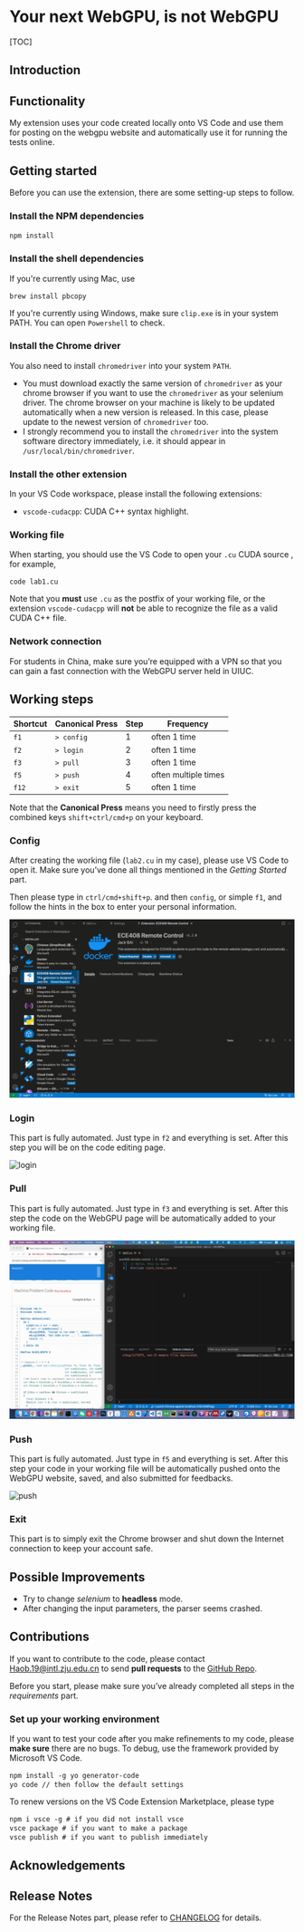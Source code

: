 # Your next WebGPU, is not WebGPU

[TOC]

## Introduction



## Functionality

My extension uses your code created locally onto VS Code and use them for posting on the webgpu website and automatically use it for running the tests online.

## Getting started

Before you can use the extension, there are some setting-up steps to follow.

### Install the NPM dependencies

```shell
npm install
```

### Install the shell dependencies

If you're currently using Mac, use 
```shell
brew install pbcopy
```

If you're currently using Windows, make sure `clip.exe` is in your system PATH. You can open `Powershell` to check.

### Install the Chrome driver

You also need to install `chromedriver` into your system `PATH`.

-   You must download exactly the same version of `chromedriver` as your chrome browser if you want to use the `chromedriver` as your selenium driver. The chrome browser on your machine is likely to be updated automatically when a new version is released. In this case, please update to the newest version of `chromedriver` too.
-   I strongly recommend you to install the `chromedriver` into the system software directory immediately, i.e. it should appear in `/usr/local/bin/chromedriver`.

### Install the other extension

In your VS Code workspace, please install the following extensions:

-   `vscode-cudacpp`: CUDA C++ syntax highlight.

### Working file

When starting, you should use the VS Code to open your `.cu` CUDA source , for example,

```shell
code lab1.cu
```

Note that you **must** use `.cu` as the postfix of your working file, or the extension `vscode-cudacpp` will **not** be able to recognize the file as a valid CUDA C++ file.

### Network connection

For students in China, make sure you’re equipped with a VPN so that you can gain a fast connection with the WebGPU server held in UIUC.

## Working steps

| Shortcut | Canonical Press | Step | Frequency            |
| -------- | --------------- | ---- | -------------------- |
| `f1`     | `> config`      | 1    | often 1 time         |
| `f2`     | `> login`       | 2    | often 1 time         |
| `f3`     | `> pull`        | 3    | often 1 time         |
| `f5`     | `> push`        | 4    | often multiple times |
| `f12`    | `> exit`        | 5    | often 1 time         |

Note that the **Canonical Press** means you need to firstly press the combined keys `shift+ctrl/cmd+p` on your keyboard.

### Config

After creating the working file (`lab2.cu` in my case), please use VS Code to open it. Make sure you’ve done all things mentioned in the *Getting Started* part. 

Then please type in `ctrl/cmd+shift+p`. and then `config`, or simple `f1`, and follow the hints in the box to enter your personal information.

![config](images/readme_about/config.gif)

### Login

This part is fully automated. Just type in `f2` and everything is set. After this step you will be on the code editing page.

![login](images/readme_about/login.gif)

### Pull

This part is fully automated. Just type in `f3` and everything is set. After this step the code on the WebGPU page will be automatically added to your working file.

![pull](images/readme_about/pull.gif)

### Push

This part is fully automated. Just type in `f5` and everything is set. After this step your code in your working file will be automatically pushed onto the WebGPU website, saved, and also submitted for feedbacks.

![push](images/readme_about/push.gif)

### Exit

This part is to simply exit the Chrome browser and shut down the Internet connection to keep your account safe.

## Possible Improvements

-   Try to change *selenium* to **headless** mode.
-   After changing the input parameters, the parser seems crashed.

## Contributions

If you want to contribute to the code, please contact Haob.19@intl.zju.edu.cn to send **pull requests** to the [GitHub Repo](https://github.com/BiEchi/ece408-remote-control).

Before you start, please make sure you’ve already completed all steps in the *requirements* part.

### Set up your working environment

If you want to test your code after you make refinements to my code, please **make sure** there are no bugs. To debug, use the framework provided by Microsoft VS Code.

```shell
npm install -g yo generator-code
yo code // then follow the default settings
```

To renew versions on the VS Code Extension Marketplace, please type 

```shell
npm i vsce -g # if you did not install vsce
vsce package # if you want to make a package
vsce publish # if you want to publish immediately
```

## Acknowledgements



## Release Notes

For the Release Notes part, please refer to [CHANGELOG](./CHANGELOG.md) for details.

